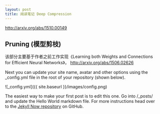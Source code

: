 ```yaml
---
layout: post
title: 阅读笔记 Deep Compression
---
```


http://arxiv.org/abs/1510.00149

## Pruning (模型剪枝)
该部分主要基于作者之前工作实现《Learning both Weights and Connections for Efficient Neural Networks》，
http://arxiv.org/abs/1506.02626

Next you can update your site name, avatar and other options using the _config.yml file in the root of your repository (shown below).

![_config.yml]({{ site.baseurl }}/images/config.png)

The easiest way to make your first post is to edit this one. Go into /_posts/ and update the Hello World markdown file. For more instructions head over to the [Jekyll Now repository](https://github.com/barryclark/jekyll-now) on GitHub.
